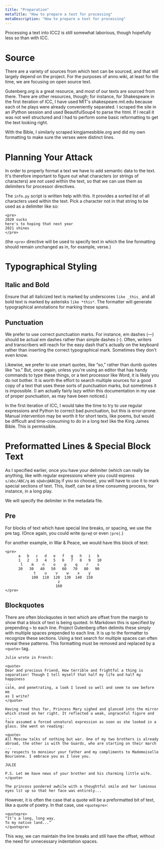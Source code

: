 ```yaml
---
title: "Preparation"
metaTitle: "How to prepare a text for processing"
metaDescription: "How to prepare a text for processing"
---
```


Processing a text into ICC2 is still somewhat laborious, though hopefully less
so than with ICC.

# Source

There are a variety of sources from which text can be sourced, and that will
largely depend on the project. For the purposes of anno.wiki, at least for the
time, we are focusing on open source text.

Gutenberg.org is a great resource, and most of our texts are sourced from there.
There are other resources, though; for instance, for Shakespeare in the first
iteration of ICC, I have used MIT's shakespeare.mit.edu because each ot he plays
were already conveniently separated. I scraped the site in an iPython session
and used BeautifulSoup4 to parse the html. If I recall it was not well
structured and I had to perform some basic reformatting to get the text looking
right.

With the Bible, I similarly scraped kingjamesbible.org and did my own formatting
to make sure the verses were distinct lines.


# Planning Your Attack

In order to properly format a text we have to add semantic data to the text.
It's therefore important to figure out what characters (or strings of
characters) are not used within the text, so that we can use them as delimiters
for processor directives.

The `info.py` script is written help with this. It provides a sorted list of all
characters used within the text. Pick a character not in that string to be used
as a delimiter like so:

```
<pre>
2020 sucks
here's to hoping that next year
2021 shines
</pre>
```
(the `<pre>` directive will be used to specify text in which the line formatting
should remain unchanged as in, for example, verse.)


# Typographical Styling


## Italic and Bold

Ensure that all italicized text is marked by underscores `like _this_` and all
bold text is marked by asterisks `like *this*`. The formatter will generate
typographical annotations for marking these spans.


## Punctuation

We prefer to use correct punctuation marks. For instance, em dashes (—) should
be actual em dashes rather than simple dashes (-). Often, writers and
transcribers will reach for the easy dash that's actually on the keyboard rather
than inserting the correct typographical mark. Sometimes they don't even know.

Likewise, we prefer to use smart quotes, like “so,” rather than dumb quotes like
"so." But, once again, unless you're using an editor that has handy commands to
type these things, or a text processor like Word, it is likely you do not
bother. It is worth the effort to search multiple sources for a good copy of a
text that uses these sorts of punctuation marks, but sometimes it is impossible.
(I am actually fairly lazy within this documentation in my use of proper
punctuation, as may have been noticed.)

In the first iteration of ICC, I would take the time to try to use regular
expressions and Python to correct bad punctuation, but this is error-prone.
Manual intervention may be worth it for short texts, like poems, but would be
difficult and time-consuming to do in a long text like the King James Bible.
This is permissible.


# Preformatted Lines & Special Block Text


As I specified earlier, once you have your delimiter (which can really be
anything, like with regular expressions where you could express `s/abc/ABC/g` as
`s@abc@ABC@g` if you so choose), you will have to use it to mark special
sections of text. This, itself, can be a time consuming process, for instance,
in a long play.

We will specify the delimiter in the metadata file.

## Pre

For blocks of text which have special line breaks, or spacing, we use the pre
tag. (Once again, you could write `@pre@` or even `|pre|`.)

For another example, in War & Peace, we would have this block of text:

```
<pre>
      a   b   c   d   e   f   g   h   i   k
      1   2   3   4   5   6   7   8   9   10
       l    m    n    o    p    q    r    s
      20   30   40   50   60   70   80   90
             t    u    v    w    x    y
            100  110  120  130  140  150
                        z
                       160
</pre>
```

## Blockquotes

There are often blockquotes in text which are offset from the margin to show
that a block of text is being quoted. In Markdown this is specified by
prepending `>` to each line. Project Gutenberg often delimits these simply with
multiple spaces prepended to each line. It is up to the formatter to recognize
these sections. Using a text search for multiple spaces can often reveal these
patterns. This formatting must be removed and replaced by a `<quote>` tag.

```
Julie wrote in French:

<quote>
Dear and precious Friend, How terrible and frightful a thing is
separation! Though I tell myself that half my life and half my happiness
...
calm, and penetrating, a look I loved so well and seem to see before me
as I write?
</quote>

Having read thus far, Princess Mary sighed and glanced into the mirror
which stood on her right. It reflected a weak, ungraceful figure and
...
face assumed a forced unnatural expression as soon as she looked in a
glass. She went on reading:

<quote>
All Moscow talks of nothing but war. One of my two brothers is already
abroad, the other is with the Guards, who are starting on their march
...
my respects to monsieur your father and my compliments to Mademoiselle
Bourienne. I embrace you as I love you.

JULIE

P.S. Let me have news of your brother and his charming little wife.
</quote>

The princess pondered awhile with a thoughtful smile and her luminous
eyes lit up so that her face was entirely...
```

However, it is often the case that a quote will be a preformatted bit of text,
like a quote of poetry. In that case, use `<quotepre>`:

```
<quotepre>
“It’s a long, long way.
To my native land...”
</quotepre>
```

This way, we can maintain the line breaks and still have the offset, without the
need for unnecessary indentation spaces.
